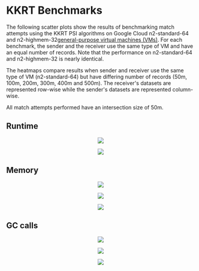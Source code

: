 # KKRT Benchmarks

The following scatter plots show the results of benchmarking match attempts using the KKRT PSI algorithms on Google Cloud n2-standard-64 and n2-highmem-32[general-purpose virtual machines (VMs)](https://cloud.google.com/compute/docs/general-purpose-machines#n2_machines). For each benchmark, the sender and the receiver use the same type of VM and have an equal number of records. Note that the performance on n2-standard-64 and n2-highmem-32 is nearly identical.

The heatmaps compare results when sender and receiver use the same type of VM (n2-standard-64) but have differing number of records (50m, 100m, 200m, 300m, 400m and 500m). The receiver's datasets are represented row-wise while the sender's datasets are represented column-wise. 

All match attempts performed have an intersection size of 50m.

## Runtime
<p align="center">
  <img src="scatter_kkrt_runtime.png"/>
</p> 

<p align="center">
  <img src="heatmap_kkrt.png"/>
</p>

## Memory
<p align="center">
  <img src="scatter_kkrt_memory.png"/>
</p>

<p align="center">
  <img src="heatmap_kkrt_sen_mem.png"/>
</p>

<p align="center">
  <img src="heatmap_kkrt_rec_mem.png"/>
</p>

## GC calls
<p align="center">
  <img src="scatter_kkrt_gc.png"/>
</p>

<p align="center">
  <img src="heatmap_kkrt_sen_gc.png"/>
</p>

<p align="center">
  <img src="heatmap_kkrt_rec_gc.png"/>
</p>
